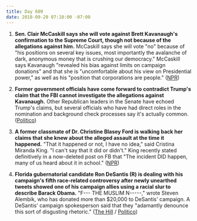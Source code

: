 ```yaml
---
title: Day 609
date: 2018-09-20 07:10:00 -07:00
---
```


1. **Sen. Clair McCaskill says she will vote against Brett Kavanaugh's confirmation to the Supreme Court, though not because of the allegations against him.** McCaskill says she will vote "no" because of "his positions on several key issues, most importantly the avalanche of dark, anonymous money that is crushing our democracy." McCaskill says Kavanaugh "revealed his bias against limits on campaign donations" and that she is "uncomfortable about his view on Presidential power," as well as his "position that corporations are people." ([NPR](https://www.npr.org/2018/09/20/649771824/sen-claire-mccaskill-i-will-vote-no-on-judge-kavanaugh))

2. **Former government officials have come forward to contradict Trump's claim that the FBI cannot investigate the allegations against Kavanaugh.** Other Republican leaders in the Senate have echoed Trump's claims, but several officials who have had direct roles in the nomination and background check processes say it's actually common. ([Politico](https://www.politico.com/story/2018/09/19/fbi-kavanaugh-allegations-trump-830150))

3. **A former classmate of Dr. Christine Blasey Ford is walking back her claims that she knew about the alleged assault at the time it happened.** "That it happened or not, I have no idea," said Cristina Miranda King. "I can't say that it did or didn't." King recently stated definitively in a now-deleted post on FB that "The incident DID happen, many of us heard about it in school." ([NPR](https://www.npr.org/2018/09/20/649787076/kavanaugh-accuser-classmate-that-it-happened-or-not-i-have-no-idea))

4. **Florida gubernatorial candidate Ron DeSantis (R) is dealing with his campaign's fifth race-related controversy after newly unearthed tweets showed one of his campaign allies using a racial slur to describe Barack Obama.** "F--- THE MUSLIM N-----," wrote Steven Alembik, who has donated more than $20,000 to DeSantis' campaign. A DeSantis' campaign spokesperson said that they "adamantly denounce this sort of disgusting rhetoric." ([The Hill](https://thehill.com/blogs/blog-briefing-room/407554-desantis-ally-calls-obama-racial-slur-on-twitter) / [Politico](https://www.politico.com/story/2018/09/20/ron-desantis-florida-racial-issues-830726))